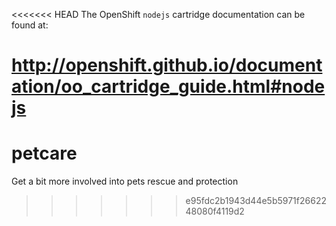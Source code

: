 <<<<<<< HEAD
The OpenShift `nodejs` cartridge documentation can be found at:

http://openshift.github.io/documentation/oo_cartridge_guide.html#nodejs
=======
# petcare
Get a bit more involved into pets rescue and protection 
>>>>>>> e95fdc2b1943d44e5b5971f2662248080f4119d2
